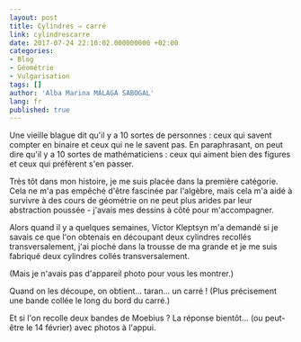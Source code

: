 ```yaml
---
layout: post
title: Cylindres ⇒ carré
link: cylindrescarre
date: 2017-07-24 22:10:02.000000000 +02:00
categories:
- Blog
- Géométrie
- Vulgarisation
tags: []
author: 'Alba Marina MÁLAGA SABOGAL'
lang: fr
published: true
---
```


Une vieille blague dit qu'il y a 10 sortes de personnes : ceux qui savent compter en binaire et ceux qui ne le savent pas. En paraphrasant, on peut dire qu'il y a 10 sortes de mathématiciens : ceux qui aiment bien des figures et ceux qui préfèrent s'en passer.

Très tôt dans mon histoire, je me suis placée dans la première catégorie. Cela ne m'a pas empêché d'être fascinée par l'algèbre, mais cela m'a aidé à survivre à des cours de géométrie on ne peut plus arides par leur abstraction poussée - j'avais mes dessins à côté pour m'accompagner.

Alors quand il y a quelques semaines, Victor Kleptsyn m'a demandé si je savais ce que l'on obtenais en découpant deux cylindres recollés transversalement, j'ai pioché dans la trousse de ma grande et je me suis fabriqué deux cylindres collés transversalement.

(Mais je n'avais pas d'appareil photo pour vous les montrer.)

Quand on les découpe, on obtient... taran... un carré ! (Plus précisement une bande collée le long du bord du carré.)

Et si l'on recolle deux bandes de Moebius ? La réponse bientôt... (ou peut-être le 14 février) avec photos à l'appui.
